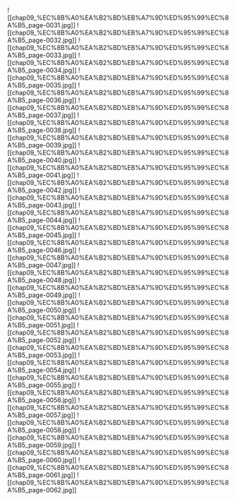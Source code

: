 ![[chap09_%EC%8B%A0%EA%B2%BD%EB%A7%9D%ED%95%99%EC%8A%B5_page-0031.jpg]]
![[chap09_%EC%8B%A0%EA%B2%BD%EB%A7%9D%ED%95%99%EC%8A%B5_page-0032.jpg]]
![[chap09_%EC%8B%A0%EA%B2%BD%EB%A7%9D%ED%95%99%EC%8A%B5_page-0033.jpg]]
![[chap09_%EC%8B%A0%EA%B2%BD%EB%A7%9D%ED%95%99%EC%8A%B5_page-0034.jpg]]
![[chap09_%EC%8B%A0%EA%B2%BD%EB%A7%9D%ED%95%99%EC%8A%B5_page-0035.jpg]]
![[chap09_%EC%8B%A0%EA%B2%BD%EB%A7%9D%ED%95%99%EC%8A%B5_page-0036.jpg]]
![[chap09_%EC%8B%A0%EA%B2%BD%EB%A7%9D%ED%95%99%EC%8A%B5_page-0037.jpg]]
![[chap09_%EC%8B%A0%EA%B2%BD%EB%A7%9D%ED%95%99%EC%8A%B5_page-0038.jpg]]
![[chap09_%EC%8B%A0%EA%B2%BD%EB%A7%9D%ED%95%99%EC%8A%B5_page-0039.jpg]]
![[chap09_%EC%8B%A0%EA%B2%BD%EB%A7%9D%ED%95%99%EC%8A%B5_page-0040.jpg]]
![[chap09_%EC%8B%A0%EA%B2%BD%EB%A7%9D%ED%95%99%EC%8A%B5_page-0041.jpg]]
![[chap09_%EC%8B%A0%EA%B2%BD%EB%A7%9D%ED%95%99%EC%8A%B5_page-0042.jpg]]
![[chap09_%EC%8B%A0%EA%B2%BD%EB%A7%9D%ED%95%99%EC%8A%B5_page-0043.jpg]]
![[chap09_%EC%8B%A0%EA%B2%BD%EB%A7%9D%ED%95%99%EC%8A%B5_page-0044.jpg]]
![[chap09_%EC%8B%A0%EA%B2%BD%EB%A7%9D%ED%95%99%EC%8A%B5_page-0045.jpg]]
![[chap09_%EC%8B%A0%EA%B2%BD%EB%A7%9D%ED%95%99%EC%8A%B5_page-0046.jpg]]
![[chap09_%EC%8B%A0%EA%B2%BD%EB%A7%9D%ED%95%99%EC%8A%B5_page-0047.jpg]]
![[chap09_%EC%8B%A0%EA%B2%BD%EB%A7%9D%ED%95%99%EC%8A%B5_page-0048.jpg]]
![[chap09_%EC%8B%A0%EA%B2%BD%EB%A7%9D%ED%95%99%EC%8A%B5_page-0049.jpg]]
![[chap09_%EC%8B%A0%EA%B2%BD%EB%A7%9D%ED%95%99%EC%8A%B5_page-0050.jpg]]
![[chap09_%EC%8B%A0%EA%B2%BD%EB%A7%9D%ED%95%99%EC%8A%B5_page-0051.jpg]]
![[chap09_%EC%8B%A0%EA%B2%BD%EB%A7%9D%ED%95%99%EC%8A%B5_page-0052.jpg]]
![[chap09_%EC%8B%A0%EA%B2%BD%EB%A7%9D%ED%95%99%EC%8A%B5_page-0053.jpg]]
![[chap09_%EC%8B%A0%EA%B2%BD%EB%A7%9D%ED%95%99%EC%8A%B5_page-0054.jpg]]
![[chap09_%EC%8B%A0%EA%B2%BD%EB%A7%9D%ED%95%99%EC%8A%B5_page-0055.jpg]]
![[chap09_%EC%8B%A0%EA%B2%BD%EB%A7%9D%ED%95%99%EC%8A%B5_page-0056.jpg]]
![[chap09_%EC%8B%A0%EA%B2%BD%EB%A7%9D%ED%95%99%EC%8A%B5_page-0057.jpg]]
![[chap09_%EC%8B%A0%EA%B2%BD%EB%A7%9D%ED%95%99%EC%8A%B5_page-0058.jpg]]
![[chap09_%EC%8B%A0%EA%B2%BD%EB%A7%9D%ED%95%99%EC%8A%B5_page-0059.jpg]]
![[chap09_%EC%8B%A0%EA%B2%BD%EB%A7%9D%ED%95%99%EC%8A%B5_page-0060.jpg]]
![[chap09_%EC%8B%A0%EA%B2%BD%EB%A7%9D%ED%95%99%EC%8A%B5_page-0061.jpg]]
![[chap09_%EC%8B%A0%EA%B2%BD%EB%A7%9D%ED%95%99%EC%8A%B5_page-0062.jpg]]
